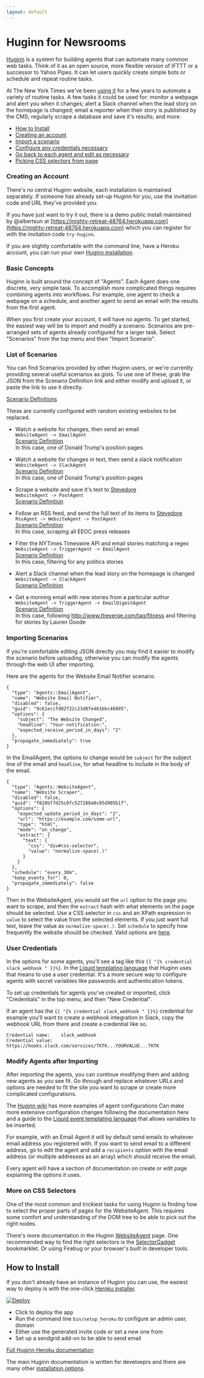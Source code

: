```yaml
---
layout: default
---
```


# Huginn for Newsrooms

[Huginn](https://github.com/cantino/huginn/) is a system for building agents that can automate many common web tasks. Think of it as an open source, more flexible version of IFTTT or a successor to Yahoo Pipes. It can let users quickly create simple bots or schedule and repeat routine tasks.

At The New York Times we've been [using it](https://source.opennews.org/en-US/articles/open-source-bot-factory/) for a few years to automate a variety of routine tasks. A few tasks it could be used for: monitor a webpage and alert you when it changes; alert a Slack channel when the lead story on the homepage is changed; email a reporter when their story is published by the CMS; regularly scrape a database and save it's results; and more.

* [How to Install](#how-to-install)
* [Creating an account](#creating-an-account)
* [Import a scenario](#list-of-scenarios)
* [Configure any credentials necessary](#user-credentials)
* [Go back to each agent and edit as necessary](#modify-agents-after-importing)
* [Picking CSS selectors from page](#more-on-css-selectors)

### Creating an Account

There's no central Huginn website, each installation is maintained separately. If someone has already set-up Huginn for you, use the invitation code and URL they've provided you.

If you have just want to try it out, there is a demo public install maintained by @albertsun at [https://mighty-retreat-48764.herokuapp.com](https://mighty-retreat-48764.herokuapp.com) which you can register for with the invitation code `try-huginn`.

If you are slightly comfortable with the command line, have a Heroku account, you can run your own [Huginn installation](#how-to-install).

### Basic Concepts

Huginn is built around the concept of "Agents". Each Agent does one discrete, very simple task. To accomplish more complicated things requires combining agents into workflows. For example, one agent to check a webpage on a schedule, and another agent to send an email with the results from the first agent.

When you first create your account, it will have no agents. To get started, the easiest way will be to import and modify a scenario. Scenarios are pre-arranged sets of agents already configured for a larger task. Select "Scenarios" from the top menu and then "Import Scenario".

### List of Scenarios

You can find Scenarios provided by other Huginn users, or we're currently providing several useful scenarios as gists. To use one of these, grab the JSON from the Scenario Definition link and either modify and upload it, or paste the link to use it directly.

[Scenario Definitions](https://github.com/albertsun/huginn-newsroom-scenarios/tree/gh-pages/scenarios)

These are currently configured with random existing websites to be replaced.

* Watch a website for changes, then send an email  
    `WebsiteAgent -> EmailAgent`  
    [Scenario Definition](https://albertsun.github.io/huginn-newsroom-scenarios/scenarios/website-email-notifier.json)  
    In this case, one of Donald Trump's position pages

* Watch a website for changes in text, then send a slack notification  
    `WebsiteAgent -> SlackAgent`  
    [Scenario Definition](https://albertsun.github.io/huginn-newsroom-scenarios/scenarios/website-slack-notifier.json)  
    In this case, one of Donald Trump's position pages

* Scrape a website and save it's text to [Stevedore](https://github.com/newsdev/stevedore)  
    `WebsiteAgent -> PostAgent`  
    [Scenario Definition](https://albertsun.github.io/huginn-newsroom-scenarios/scenarios/website-to-stevedore.json)  

* Follow an RSS feed, and send the full text of its items to [Stevedore](https://github.com/newsdev/stevedore)  
    `RssAgent -> WebsiteAgent -> PostAgent`  
    [Scenario Definition](https://albertsun.github.io/huginn-newsroom-scenarios/scenarios/rss-full-text-scrape-to-stevedore.json)  
    In this case, scraping all EEOC press releases

* Filter the NYTimes Timeswire API and email stories matching a regex  
    `WebsiteAgent -> TriggerAgent -> EmailAgent`  
    [Scenario Definition](https://albertsun.github.io/huginn-newsroom-scenarios/scenarios/timeswire-story-filter-email.json)  
    In this case, filtering for any politics stories

* Alert a Slack channel when the lead story on the homepage is changed
    `WebsiteAgent -> SlackAgent`  
    [Scenario Definition](https://albertsun.github.io/huginn-newsroom-scenarios/scenarios/hp-top-story-to-slack.json)  

* Get a morning email with new stories from a particular author
    `WebsiteAgent -> TriggerAgent -> EmailDigestAgent`  
    [Scenario Definition](https://albertsun.github.io/huginn-newsroom-scenarios/scenarios/author-filter-morning-email.json)  
    In this case, following http://www.theverge.com/tag/fitness and filtering for stories by Lauren Goode


### Importing Scenarios

If you're comfortable editing JSON directly you may find it easier to modify the scenario before uploading, otherwise you can modify the agents through the web UI after importing.

Here are the agents for the Website Email Notifier scenario.

```
{
  "type": "Agents::EmailAgent",
  "name": "Website Email Notifier",
  "disabled": false,
  "guid": "9c61eccfd02f22c23d8fe461bbc46805",
  "options": {
    "subject": "The Website Changed",
    "headline": "Your notification:",
    "expected_receive_period_in_days": "2"
  },
  "propagate_immediately": true
}
```

In the EmailAgent, the options to change would be `subject` for the subject line of the email and `headline`, for what headline to include in the body of the email.

```
{
  "type": "Agents::WebsiteAgent",
  "name": "Website Scraper",
  "disabled": false,
  "guid": "f820bf7d25c0fc527280a0c05d905b1f",
  "options": {
    "expected_update_period_in_days": "2",
    "url": "https://example.com/some-url",
    "type": "html",
    "mode": "on_change",
    "extract": {
      "text": {
        "css": "div#css-selector",
        "value": "normalize-space(.)"
      }
    }
  },
  "schedule": "every_30m",
  "keep_events_for": 0,
  "propagate_immediately": false
}
```

Then in the WebsiteAgent, you would set the `url` option to the page you want to scrape, and then the `extract` hash with what elements on the page should be selected. Use a CSS selector in `css` and an XPath expression in `value` to select the value from the selected elements. If you just want full text, leave the value as `normalize-space(.)`. Set `schedule` to specify how frequently the website should be checked. Valid options are [here](https://github.com/cantino/huginn/wiki/Creating-a-new-agent#scheduling).

### User Credentials

In the options for some agents, you'll see a tag like this `{{ "{% credential slack_webhook " }}%}`. In the [Liquid templating language](https://github.com/cantino/huginn/wiki/Formatting-Events-using-Liquid) that Huginn uses that means to use a user credential. It's a more secure way to configure agents with secret variables like passwords and authentication tokens.

To set up credentials for agents you've created or imported, click "Credentials" in the top menu, and then "New Credential".

If an agent has the `{{ "{% credential slack_webhook " }}%}` credential for example you'll want to create a webhook integration in Slack, copy the webhook URL from there and create a credential like so.

```
Credential name:    slack_webhook
Credential value:   https://hooks.slack.com/services/TKTK...YOURVALUE...TKTK
```

### Modify Agents after Importing

After importing the agents, you can continue modifying them and adding new agents as you see fit. Go through and replace whatever URLs and options are needed to fit the site you want to scrape or create more complicated configurations.

The [Huginn wiki](https://github.com/cantino/huginn/wiki/) has more examples of agent configurations Can make more extensive configuration changes following the documentation here and a guide to the [Liquid event templating language](https://github.com/cantino/huginn/wiki/Formatting-Events-using-Liquid) that allows variables to be inserted.

For example, with an Email Agent it will by default send emails to whatever email address you registered with. If you want to send email to a different address, go to edit the agent and add a `recipients` option with the email address (or multiple addresses as an array) which should receive the email.

Every agent will have a section of documentation on create or edit page explaining the options it uses.

### More on CSS Selectors

One of the most common and trickiest tasks for using Huginn is finding how to select the proper parts of pages for the WebsiteAgent. This requires some comfort and understanding of the DOM tree to be able to pick out the right nodes.

There's more documentation in the Huginn [WebsiteAgent](https://github.com/cantino/huginn/blob/master/app/models/agents/website_agent.rb#L38) page. One recommended way to find the right selectors is the [SelectorGadget](http://selectorgadget.com/) bookmarklet. Or using Firebug or your browser's built in developer tools.


## How to Install

If you don't already have an instance of Huginn you can use, the easiest way to deploy is with the one-click [Heroku installer](https://github.com/cantino/huginn/#heroku).

[![Deploy](https://www.herokucdn.com/deploy/button.png)](https://heroku.com/deploy?template=https://github.com/cantino/huginn)

* Click to deploy the app
* Run the command line `bin/setup_heroku` to configure an admin user, domain
* Either use the generated invite code or set a new one from
* Set up a sendgrid add-on to be able to send email

[Full Huginn Heroku documentation](https://github.com/cantino/huginn/blob/master/doc/heroku/install.md)

The main Huginn documentation is written for develoeprs and there are many other [installation options](https://github.com/cantino/huginn/#getting-started).

